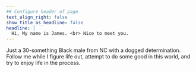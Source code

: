 ```yaml
---
## Configure header of page
text_align_right: false
show_title_as_headline: false
headline: |
  Hi, My name is James. <br> Nice to meet you.
---
```


<!-- this is a subheadline -->
Just a 30-something Black male from NC with a dogged determination. Follow me while I figure life out, attempt to do some good in this world, and try to enjoy life in the process.
